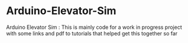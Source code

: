 # Arduino-Elevator-Sim
Arduino Elevator Sim : This is mainly code for a work in progress project with some links and pdf to tutorials that helped get this together so far
